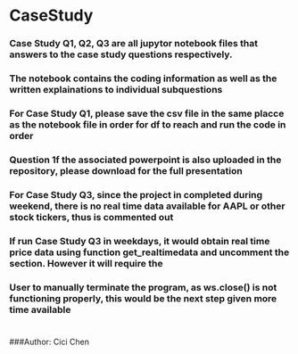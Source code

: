# CaseStudy
### Case Study Q1, Q2, Q3 are all jupytor notebook files that answers to the case study questions respectively. 
### The notebook contains the coding information as well as the written explainations to individual subquestions
### For Case Study Q1, please save the csv file in the same placce as the notebook file in order for df to reach and run the code in order 
### Question 1f the associated powerpoint is also uploaded in the repository, please download for the full presentation 

### For Case Study Q3, since the project in completed during weekend, there is no real time data available for AAPL or other stock tickers, thus is commented out
### If run Case Study Q3 in weekdays, it would obtain real time price data using function get_realtimedata and uncomment the section. However it will require the 
### User to manually terminate the program, as ws.close() is not functioning properly, this would be the next step given more time available 

# 
###Author: Cici Chen 

